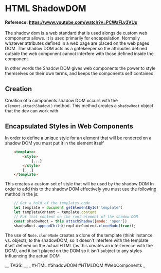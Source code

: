 # HTML ShadowDOM
#### Reference: https://www.youtube.com/watch?v=PCWaFLy3VUo

The shadow dom is a web standard that is used alongside custom web components allows. It is used primarily for encapsulation. Normally whatever attributes defined in a web page are placed on the web pages DOM. The shadow DOM acts as a gatekeeper so the attributes defined outside the web component cannot interfere with those defined inside the component.

In other words the Shadow DOM gives web components the power to style themselves on their own terms, and keeps the components self contained.

## Creation

Creation of a components shadow DOM occurs with the `element.attachShadow()` method.
This method creates a `shadowRoot` object that the dev can work with

## Encapsulated Styles in Web Components

In order to define a unique style for an element that will be rendered on a shadow DOM you must put it in the element itself

```html
    <template>
        <style>
            {...}
        </style>
        {...}
    </template>
```

This creates a custom set of style that will be used by the shadow DOM
In order to add this to the shadow DOM effectively you must use the following method in the js:

```javascript
    // Get a hold of the templates code
    let template = document.getElementById('template')
    let templateContent = template.content
    // Put that content on the root element of the shadow DOM
    const shadowRoot = this.attachShadow({mode: 'open'})
    shadowRoot.appendChild(templateContent.cloneNode(true));
```

The use of `Node.cloneNode` creates a clone of the template (think instance vs. object), to the shadowDOM, so it doesn't interfere with the template itself defined on the actual HTML (as this creates an interference with the DOM), and it isn't placed on the DOM so it isn't subject to any styles influencing the actual DOM

__ TAGS: __
_ #HTML #ShadowDOM #HTMLDOM #WebComponents _


